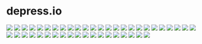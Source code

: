 # depress.io

[![](https://img.shields.io/badge/build-meh-brightgreen.svg)]()
[![](https://img.shields.io/badge/badges-lots-brightgreen.svg)]()
[![](https://img.shields.io/badge/memes-dank-brightgreen.svg)]()
[![](https://img.shields.io/badge/strongly_typed_language-of_course_not-red.svg)]()
[![](https://img.shields.io/badge/framework_made_yesterday-definitely-orange.svg)]()
[![](https://img.shields.io/badge/learning_machine-learning-blue.svg)]()
[![](https://img.shields.io/badge/overly_ambitions_readme-yup-brightgreen.svg)]()
[![](https://img.shields.io/badge/money_wasted_on_coding_bootcamps-$1.4mil-brightgreen.svg)]()
[![](https://img.shields.io/badge/platform-only_macbooks-lightgray.svg)]()
[![](https://img.shields.io/badge/coffee-way_too_much-yellowgreen.svg)]()
[![](https://img.shields.io/badge/swagger-a_real_technology-brightgreen.svg)]()
[![](https://img.shields.io/badge/puppets-choclatey-orange.svg)]()
[![](https://img.shields.io/badge/tests-running-lightgray.svg)]()
[![](https://img.shields.io/badge/errors-wont_fix-blue.svg)]()
[![](https://img.shields.io/badge/TravisCI-mongodb-yellow.svg)]()
[![](https://img.shields.io/badge/scalability-np_hard-red.svg)]()
[![](https://img.shields.io/badge/version-fabulous-ff69b4.svg)]()
[![](https://img.shields.io/badge/()=>-{}-lightgray.svg)]()
[![](https://img.shields.io/badge/%23include<stdio.h>-int_main()_{printf("hello_world");_return_0;}-lightgray.svg)]()
[![](https://img.shields.io/badge/docker-vagrant-blue.svg)]()
[![](https://img.shields.io/badge/maintainability-0%25-lightgray.svg)]()
[![](https://img.shields.io/badge/license-your_mom-brightgreen.svg)]()
[![](https://img.shields.io/badge/wordpress-lots_of_vulnerabilities-orange.svg)]()
[![](https://img.shields.io/badge/oracle-not_nice_people-red.svg)]()
[![](https://img.shields.io/badge/emoji-:thumbsup:-blue.svg)]()
[![](https://img.shields.io/badge/UX-UI-brightgreen.svg)]()
[![](https://img.shields.io/badge/agile-no_comments-blue.svg)]()
[![](https://img.shields.io/badge/angular-react-green.svg)]()
[![](https://img.shields.io/badge/architecture-serverless-brightgreen.svg)]()
[![](https://img.shields.io/badge/gems-broken_install-red.svg)]()
[![](https://img.shields.io/badge/gitignore-.DS_Store-brightgreen.svg)]()
[![](https://img.shields.io/badge/vim-:wq-blue.svg)]()
[![](https://img.shields.io/badge/free-libre-brightgreen.svg)]()
[![](https://img.shields.io/badge/proprietary-microcode-blue.svg)]()
[![](https://img.shields.io/badge/memory-leaking-lightgray.svg)]()
[![](https://img.shields.io/badge/me_irl-System.NullReferenceException:_Object_reference_not_set_to_an_instance_of_an_object-lightgray.svg)]()
[![](https://img.shields.io/badge/rust-bufferoverflow-red.svg)]()
[![](https://img.shields.io/badge/venture_capital-ransomeware-brightgreen.svg)]()
[![](https://img.shields.io/badge/production-rm_--rf_/-red.svg)]()
[![](https://img.shields.io/badge/ez_fix-:(){_:|:_&_};:-blue.svg)]()
[![](https://img.shields.io/badge/tabs-spaces-orange.svg)]()
[![](https://img.shields.io/badge/gradle-grunt-yellow.svg)]()
[![](https://img.shields.io/badge/jinja-null-green.svg)]()
[![](https://img.shields.io/badge/Ctrl--Alt-Delete-red.svg)]()
